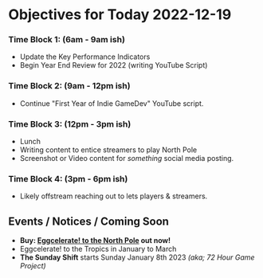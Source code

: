 # Objectives for Today 2022-12-19

### Time Block 1: (6am - 9am ish)
- Update the Key Performance Indicators 
- Begin Year End Review for 2022 (writing YouTube Script)

### Time Block 2: (9am - 12pm ish)
- Continue "First Year of Indie GameDev" YouTube script.

### Time Block 3: (12pm - 3pm ish)
- Lunch
- Writing content to entice streamers to play North Pole
- Screenshot or Video content for _something_ social media posting.

### Time Block 4: (3pm - 6pm ish)
- Likely offstream reaching out to lets players & streamers.

## Events / Notices / Coming Soon

- **Buy: [Eggcelerate! to the North Pole](https://store.steampowered.com/app/2216320/Eggcelerate_to_the_North_Pole/) out now!**
- Eggcelerate! to the Tropics in January to March
- **The Sunday Shift** starts Sunday January 8th 2023 _(aka; 72 Hour Game Project)_

